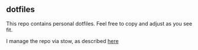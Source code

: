 ## dotfiles

This repo contains personal dotfiles. Feel free to copy and adjust as you see fit.

I manage the repo via stow, as described
[here](http://brandon.invergo.net/news/2012-05-26-using-gnu-stow-to-manage-your-dotfiles.html)
